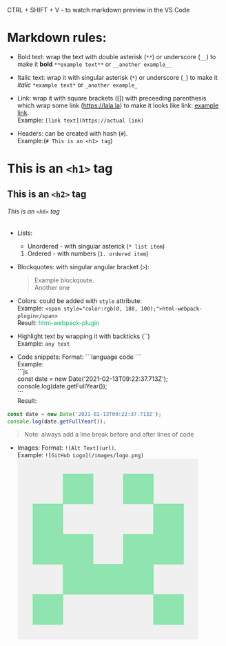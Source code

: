 CTRL + SHIFT + V - to watch markdown preview in the VS Code
<br/>
# Markdown rules:

- Bold text: wrap the text with double asterisk (`**`) or underscore (`__`) to make it **bold** `**example text**` or `__another example__`

- Italic text: wrap it with singular asterisk (`*`) or underscore (`_`) to make it *italic* `*example text*` or `_another example_`

- Link: wrap it with square brackets ([]) with preceeding parenthesis which wrap some link (https://lala.la) to make it looks like link: [example link](https://example.lenk).<br/>Example: `[link text](https://actual link)`

- Headers: can be created with hash (`#`). <br/>Example:(`# This is an <h1> tag`)
# This is an `<h1>` tag
## This is an `<h2>` tag
###### This is an `<h6>` tag

- Lists: 
    * Unordered - with singular asterick (`* list item`)
    1. Ordered - with numbers (`1. ordered item`)

- Blockquotes: with singular angular bracket (`>`): 
    > Example blockqoute. <br/>Another one
    
- Colors: could be added with ```style``` attribute:<br/>Example: `<span style="color:rgb(0, 180, 100);">html-webpack-plugin</span>`<br/>
Result: <span style="color:rgb(0, 180, 100);">html-webpack-plugin</span></br>

- Highlight text by wrapping it with backticks (\`\`)<br/>Example: `any text`<br/>
- Code snippets: Format: \`\`\`language code \`\`\`<br/>
Example:<br/> \`\`\`js <br/>const date = new Date('2021-02-13T09:22:37.713Z');<br/> console.log(date.getFullYear());<br/>\`\`\`<br/>
Result: </br>
```js
const date = new Date('2021-02-13T09:22:37.713Z');
console.log(date.getFullYear());
```
>Note: always add a line break before and after lines of code</br>
- Images: Format: `![Alt Text](url)`. <br/>Example: `![GitHub Logo](/images/logo.png)`
![Random Logo](/images/test-logo.png)


